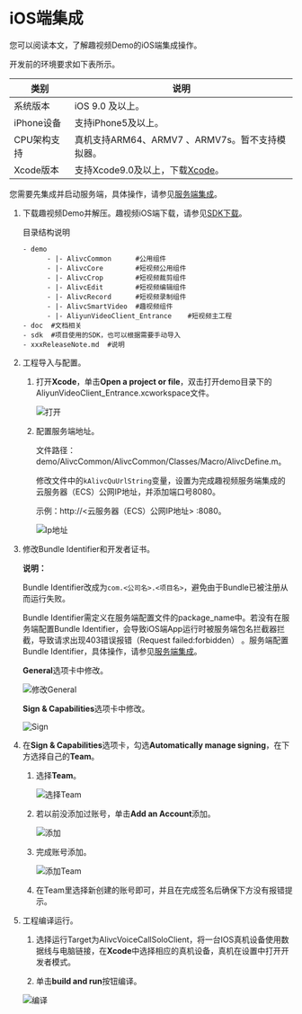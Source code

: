 # iOS端集成

您可以阅读本文，了解趣视频Demo的iOS端集成操作。

开发前的环境要求如下表所示。

|类别|说明|
|--|--|
|系统版本|iOS 9.0 及以上。|
|iPhone设备|支持iPhone5及以上。|
|CPU架构支持|真机支持ARM64、ARMV7 、ARMV7s。暂不支持模拟器。|
|Xcode版本|支持Xcode9.0及以上，下载[Xcode](https://apps.apple.com/cn/app/xcode/id497799835?mt=12)。|

您需要先集成并启动服务端，具体操作，请参见[服务端集成](/cn.zh-CN/趣视频解决方案/AppServer后台源码集成说明.md)。

1.  下载趣视频Demo并解压。趣视频iOS端下载，请参见[SDK下载](/cn.zh-CN/SDK下载/SDK下载.md)。

    目录结构说明

    ```
    - demo  
          - |- AlivcCommon      #公用组件
          - |- AlivcCore        #短视频公用组件
          - |- AlivcCrop        #短视频裁剪组件
          - |- AlivcEdit        #短视频编辑组件
          - |- AlivcRecord      #短视频录制组件
          - |- AlivcSmartVideo  #趣视频组件
          - |- AliyunVideoClient_Entrance    #短视频主工程
    - doc  #文档相关
    - sdk  #项目使用的SDK，也可以根据需要手动导入
    - xxxReleaseNote.md  #说明
    ```

2.  工程导入与配置。

    1.  打开**Xcode**，单击**Open a project or file**，双击打开demo目录下的AliyunVideoClient\_Entrance.xcworkspace文件。

        ![打开](https://static-aliyun-doc.oss-accelerate.aliyuncs.com/assets/img/zh-CN/7818266061/p186080.png)

    2.  配置服务端地址。

        文件路径：demo/AlivcCommon/AlivcCommon/Classes/Macro/AlivcDefine.m。

        修改文件中的`kAlivcQuUrlString`变量，设置为完成趣视频服务端集成的云服务器（ECS）公网IP地址，并添加端口号8080。

        示例：http://<云服务器（ECS）公网IP地址\> :8080。

        ![Ip地址](https://static-aliyun-doc.oss-accelerate.aliyuncs.com/assets/img/zh-CN/8818266061/p186081.png)

3.  修改Bundle Identifier和开发者证书。

    **说明：**

    Bundle Identifier改成为`com.<公司名>.<项目名>`，避免由于Bundle已被注册从而运行失败。

    Bundle Identifier需定义在服务端配置文件的package\_name中。若没有在服务端配置Bundle Identifier，会导致iOS端App运行时被服务端包名拦截器拦截，导致请求出现403错误报错（Request failed:forbidden） 。服务端配置Bundle Identifier，具体操作，请参见[服务端集成](/cn.zh-CN/趣视频解决方案/AppServer后台源码集成说明.md)。

    **General**选项卡中修改。

    ![修改General](https://static-aliyun-doc.oss-accelerate.aliyuncs.com/assets/img/zh-CN/8818266061/p186082.png)

    **Sign & Capabilities**选项卡中修改。

    ![Sign](https://static-aliyun-doc.oss-accelerate.aliyuncs.com/assets/img/zh-CN/8818266061/p186083.png)

4.  在**Sign & Capabilities**选项卡，勾选**Automatically manage signing**，在下方选择自己的**Team**。

    1.  选择**Team**。

        ![选择Team](https://static-aliyun-doc.oss-accelerate.aliyuncs.com/assets/img/zh-CN/2457036061/p184852.png)

    2.  若以前没添加过账号，单击**Add an Account**添加。

        ![添加](https://static-aliyun-doc.oss-accelerate.aliyuncs.com/assets/img/zh-CN/2457036061/p184855.png)

    3.  完成账号添加。

        ![添加Team](https://static-aliyun-doc.oss-accelerate.aliyuncs.com/assets/img/zh-CN/3457036061/p184858.png)

    4.  在Team里选择新创建的账号即可，并且在完成签名后确保下方没有报错提示。

5.  工程编译运行。

    1.  选择运行Target为AlivcVoiceCallSoloClient，将一台IOS真机设备使用数据线与电脑链接，在**Xcode**中选择相应的真机设备，真机在设置中打开开发者模式。

    2.  单击**build and run**按钮编译。

    ![编译](https://static-aliyun-doc.oss-accelerate.aliyuncs.com/assets/img/zh-CN/9818266061/p186084.png)


